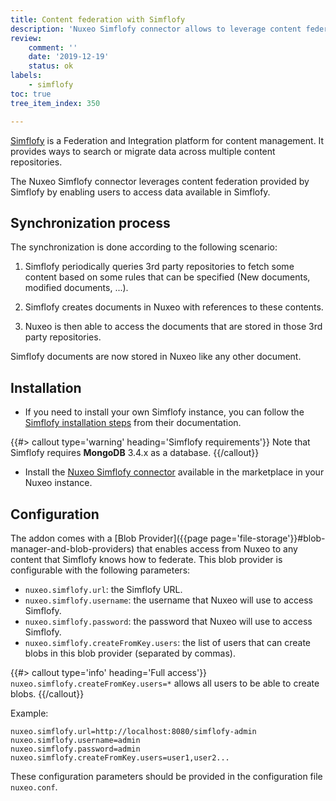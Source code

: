 ```yaml
---
title: Content federation with Simflofy
description: 'Nuxeo Simflofy connector allows to leverage content federation from Simflofy in Nuxeo.'
review:
    comment: ''
    date: '2019-12-19'
    status: ok
labels:
    - simflofy
toc: true
tree_item_index: 350

---
```


[Simflofy](https://www.simflofy.com/) is a Federation and Integration platform for content management. It provides ways to search or migrate data across multiple content repositories.

The Nuxeo Simflofy connector leverages content federation provided by Simflofy by enabling
users to access data available in Simflofy.

## Synchronization process

The synchronization is done according to the following scenario:


1. Simflofy periodically queries 3rd party repositories to fetch some content based on some rules that can be specified (New documents, modified documents, ...).

2. Simflofy creates documents in Nuxeo with references to these contents. 

3. Nuxeo is then able to access the documents that are stored in those 3rd party repositories.


Simflofy documents are now stored in Nuxeo like any other document.


## Installation

- If you need to install your own Simflofy instance, you can follow the [Simflofy installation steps](http://simflofy.helpdocsonline.com/install-and-configuration) from their documentation.

{{#> callout type='warning' heading='Simflofy requirements'}}
Note that Simflofy requires **MongoDB** 3.4.x as a database. 
{{/callout}}


- Install the [Nuxeo Simflofy connector](https://connect.nuxeo.com/nuxeo/site/marketplace/package/nuxeo-simflofy) available in the marketplace in your Nuxeo instance.

## Configuration

The addon comes with a [Blob Provider]({{page page='file-storage'}}#blob-manager-and-blob-providers) that enables access from Nuxeo to any content that Simflofy knows how to federate. This blob provider is configurable with the following parameters:

- `nuxeo.simflofy.url`: the Simflofy URL.
- `nuxeo.simflofy.username`: the username that Nuxeo will use to access Simflofy.
- `nuxeo.simflofy.password`: the password that Nuxeo will use to access Simflofy.
- `nuxeo.simflofy.createFromKey.users`: the list of users that can create blobs in this blob provider (separated by commas).

{{#> callout type='info' heading='Full access'}}
`nuxeo.simflofy.createFromKey.users=*` allows all users to be able to create blobs.
{{/callout}}

Example: 

```
nuxeo.simflofy.url=http://localhost:8080/simflofy-admin
nuxeo.simflofy.username=admin
nuxeo.simflofy.password=admin
nuxeo.simflofy.createFromKey.users=user1,user2...
```

These configuration parameters should be provided in the configuration file `nuxeo.conf`.
